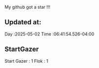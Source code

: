 My github got a star !!!
## Updated at:
Day  :2025-05-02
Time :06:41:54.526-04:00
## StartGazer
Start Gazer : 1
Flok : 1